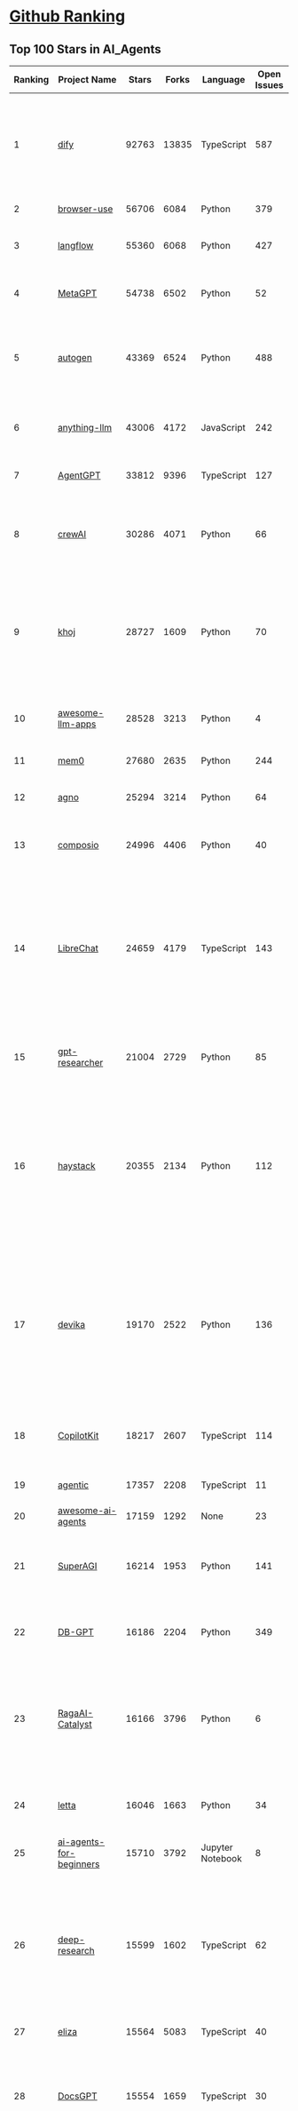 [Github Ranking](../README.md)
==========

## Top 100 Stars in AI_Agents

| Ranking | Project Name | Stars | Forks | Language | Open Issues | Description | Last Commit |
| ------- | ------------ | ----- | ----- | -------- | ----------- | ----------- | ----------- |
| 1 | [dify](https://github.com/langgenius/dify) | 92763 | 13835 | TypeScript | 587 | Dify is an open-source LLM app development platform. Dify's intuitive interface combines AI workflow, RAG pipeline, agent capabilities, model management, observability features and more, letting you quickly go from prototype to production. | 2025-04-19T02:38:32Z |
| 2 | [browser-use](https://github.com/browser-use/browser-use) | 56706 | 6084 | Python | 379 | Make websites accessible for AI agents | 2025-04-18T23:55:26Z |
| 3 | [langflow](https://github.com/langflow-ai/langflow) | 55360 | 6068 | Python | 427 | Langflow is a powerful tool for building and deploying AI-powered agents and workflows. | 2025-04-18T19:53:16Z |
| 4 | [MetaGPT](https://github.com/geekan/MetaGPT) | 54738 | 6502 | Python | 52 | 🌟 The Multi-Agent Framework: First AI Software Company, Towards Natural Language Programming | 2025-03-31T07:17:13Z |
| 5 | [autogen](https://github.com/microsoft/autogen) | 43369 | 6524 | Python | 488 | A programming framework for agentic AI 🤖 PyPi: autogen-agentchat Discord: https://aka.ms/autogen-discord Office Hour: https://aka.ms/autogen-officehour | 2025-04-19T00:19:09Z |
| 6 | [anything-llm](https://github.com/Mintplex-Labs/anything-llm) | 43006 | 4172 | JavaScript | 242 | The all-in-one Desktop & Docker AI application with built-in RAG, AI agents, No-code agent builder, MCP compatibility,  and more. | 2025-04-18T23:35:38Z |
| 7 | [AgentGPT](https://github.com/reworkd/AgentGPT) | 33812 | 9396 | TypeScript | 127 | 🤖 Assemble, configure, and deploy autonomous AI Agents in your browser. | 2025-03-28T17:13:05Z |
| 8 | [crewAI](https://github.com/crewAIInc/crewAI) | 30286 | 4071 | Python | 66 | Framework for orchestrating role-playing, autonomous AI agents. By fostering collaborative intelligence, CrewAI empowers agents to work together seamlessly, tackling complex tasks. | 2025-04-19T01:33:04Z |
| 9 | [khoj](https://github.com/khoj-ai/khoj) | 28727 | 1609 | Python | 70 | Your AI second brain. Self-hostable. Get answers from the web or your docs. Build custom agents, schedule automations, do deep research. Turn any online or local LLM into your personal, autonomous AI (gpt, claude, gemini, llama, qwen, mistral). Get started - free. | 2025-04-19T03:33:32Z |
| 10 | [awesome-llm-apps](https://github.com/Shubhamsaboo/awesome-llm-apps) | 28528 | 3213 | Python | 4 | Collection of awesome LLM apps with AI Agents and RAG using OpenAI, Anthropic, Gemini and opensource models. | 2025-04-17T21:26:28Z |
| 11 | [mem0](https://github.com/mem0ai/mem0) | 27680 | 2635 | Python | 244 | The Memory layer for AI Agents | 2025-04-17T18:28:46Z |
| 12 | [agno](https://github.com/agno-agi/agno) | 25294 | 3214 | Python | 64 | Agno is a lightweight library for building Agents with memory, knowledge, tools and reasoning. | 2025-04-19T02:22:22Z |
| 13 | [composio](https://github.com/ComposioHQ/composio) | 24996 | 4406 | Python | 40 | Composio equip's your AI agents & LLMs with 100+ high-quality integrations via function calling | 2025-04-19T02:55:49Z |
| 14 | [LibreChat](https://github.com/danny-avila/LibreChat) | 24659 | 4179 | TypeScript | 143 | Enhanced ChatGPT Clone: Features Agents, DeepSeek, Anthropic, AWS, OpenAI, Assistants API, Azure, Groq, o1, GPT-4o, Mistral, OpenRouter, Vertex AI, Gemini, Artifacts, AI model switching, message search, Code Interpreter, langchain, DALL-E-3, OpenAPI Actions, Functions, Secure Multi-User Auth, Presets, open-source for self-hosting. Active project. | 2025-04-18T15:38:09Z |
| 15 | [gpt-researcher](https://github.com/assafelovic/gpt-researcher) | 21004 | 2729 | Python | 85 | LLM based autonomous agent that conducts deep local and web research on any topic and generates a long report with citations. | 2025-04-17T04:57:00Z |
| 16 | [haystack](https://github.com/deepset-ai/haystack) | 20355 | 2134 | Python | 112 | AI orchestration framework to build customizable, production-ready LLM applications. Connect components (models, vector DBs, file converters) to pipelines or agents that can interact with your data. With advanced retrieval methods, it's best suited for building RAG, question answering, semantic search or conversational agent chatbots. | 2025-04-18T08:10:09Z |
| 17 | [devika](https://github.com/stitionai/devika) | 19170 | 2522 | Python | 136 | Devika is an Agentic AI Software Engineer that can understand high-level human instructions, break them down into steps, research relevant information, and write code to achieve the given objective. Devika aims to be a competitive open-source alternative to Devin by Cognition AI. [⚠️ DEVIKA DOES NOT HAVE AN OFFICIAL WEBSITE ⚠️] | 2024-09-19T16:11:25Z |
| 18 | [CopilotKit](https://github.com/CopilotKit/CopilotKit) | 18217 | 2607 | TypeScript | 114 | React UI + elegant infrastructure for AI Copilots, AI chatbots, and in-app AI agents. The Agentic last-mile 🪁 | 2025-04-19T03:25:40Z |
| 19 | [agentic](https://github.com/transitive-bullshit/agentic) | 17357 | 2208 | TypeScript | 11 | AI agent stdlib that works with any LLM and TypeScript AI SDK. | 2025-04-16T12:44:24Z |
| 20 | [awesome-ai-agents](https://github.com/e2b-dev/awesome-ai-agents) | 17159 | 1292 | None | 23 | A list of AI autonomous agents | 2025-02-26T10:04:45Z |
| 21 | [SuperAGI](https://github.com/TransformerOptimus/SuperAGI) | 16214 | 1953 | Python | 141 | <⚡️> SuperAGI - A dev-first open source autonomous AI agent framework. Enabling developers to build, manage & run useful autonomous agents quickly and reliably. | 2025-01-22T22:14:07Z |
| 22 | [DB-GPT](https://github.com/eosphoros-ai/DB-GPT) | 16186 | 2204 | Python | 349 | AI Native Data App Development framework with AWEL(Agentic Workflow Expression Language) and Agents | 2025-04-17T04:44:51Z |
| 23 | [RagaAI-Catalyst](https://github.com/raga-ai-hub/RagaAI-Catalyst) | 16166 | 3796 | Python | 6 | Python SDK for Agent AI Observability, Monitoring and Evaluation Framework. Includes features like agent, llm and tools tracing, debugging multi-agentic system, self-hosted dashboard and advanced analytics with timeline and execution graph view  | 2025-04-17T09:12:44Z |
| 24 | [letta](https://github.com/letta-ai/letta) | 16046 | 1663 | Python | 34 | Letta (formerly MemGPT) is the stateful agents framework with memory, reasoning, and context management. | 2025-04-19T00:53:15Z |
| 25 | [ai-agents-for-beginners](https://github.com/microsoft/ai-agents-for-beginners) | 15710 | 3792 | Jupyter Notebook | 8 | 10 Lessons to Get Started Building AI Agents | 2025-04-14T11:05:25Z |
| 26 | [deep-research](https://github.com/dzhng/deep-research) | 15599 | 1602 | TypeScript | 62 | An AI-powered research assistant that performs iterative, deep research on any topic by combining search engines, web scraping, and large language models.  The goal of this repo is to provide the simplest implementation of a deep research agent - e.g. an agent that can refine its research direction overtime and deep dive into a topic. | 2025-04-12T01:37:24Z |
| 27 | [eliza](https://github.com/elizaOS/eliza) | 15564 | 5083 | TypeScript | 40 | Autonomous agents for everyone | 2025-04-19T02:51:27Z |
| 28 | [DocsGPT](https://github.com/arc53/DocsGPT) | 15554 | 1659 | TypeScript | 30 | DocsGPT is an open-source genAI tool that helps users get reliable answers from knowledge source, while avoiding hallucinations. It enables private and reliable information retrieval, with tooling and agentic system capability built in. | 2025-04-18T20:54:06Z |
| 29 | [SWE-agent](https://github.com/SWE-agent/SWE-agent) | 15479 | 1571 | Python | 33 | SWE-agent takes a GitHub issue and tries to automatically fix it, using GPT-4, or your LM of choice. It can also be employed for offensive cybersecurity or competitive coding challenges. [NeurIPS 2024]  | 2025-04-18T12:33:54Z |
| 30 | [ai-pdf-chatbot-langchain](https://github.com/mayooear/ai-pdf-chatbot-langchain) | 15377 | 3066 | TypeScript | 2 | AI PDF chatbot agent built with LangChain & LangGraph  | 2025-02-20T18:19:58Z |
| 31 | [activepieces](https://github.com/activepieces/activepieces) | 13845 | 1782 | TypeScript | 298 | AI Agents & MCPs & AI Workflow Automation • (280+ MCP servers for AI agents) • AI Automation / AI Agent with MCPs • AI Workflows & AI Agents • MCPs for AI Agents | 2025-04-18T15:22:59Z |
| 32 | [dagger](https://github.com/dagger/dagger) | 13572 | 719 | Go | 703 | An open-source runtime for composable workflows. Great for AI agents and CI/CD. | 2025-04-18T23:25:36Z |
| 33 | [botpress](https://github.com/botpress/botpress) | 13555 | 1965 | TypeScript | 8 | The open-source hub to build & deploy GPT/LLM Agents ⚡️ | 2025-04-18T23:12:19Z |
| 34 | [ai](https://github.com/vercel/ai) | 13518 | 2096 | TypeScript | 423 | The AI Toolkit for TypeScript. From the creators of Next.js, the AI SDK is a free open-source library for building AI-powered applications and agents  | 2025-04-18T21:43:04Z |
| 35 | [screenpipe](https://github.com/mediar-ai/screenpipe) | 13449 | 971 | TypeScript | 214 | AI app store powered by 24/7 desktop history.  open source \| 100% local \| dev friendly \| 24/7 screen, mic recording | 2025-04-16T15:24:22Z |
| 36 | [web-ui](https://github.com/browser-use/web-ui) | 12245 | 1992 | Python | 225 | Run AI Agent in your browser. | 2025-04-12T14:25:33Z |
| 37 | [mastra](https://github.com/mastra-ai/mastra) | 12107 | 633 | TypeScript | 79 | The TypeScript AI agent framework. ⚡ Assistants, RAG, observability. Supports any LLM: GPT-4, Claude, Gemini, Llama. | 2025-04-19T02:30:10Z |
| 38 | [plandex](https://github.com/plandex-ai/plandex) | 12101 | 806 | Go | 14 | Open source AI coding agent. Designed for large projects and real world tasks. | 2025-04-17T16:06:43Z |
| 39 | [camel](https://github.com/camel-ai/camel) | 11977 | 1249 | Python | 332 | 🐫 CAMEL: The first and the best multi-agent framework. Finding the Scaling Law of Agents. https://www.camel-ai.org | 2025-04-18T15:58:46Z |
| 40 | [goose](https://github.com/block/goose) | 11845 | 890 | Rust | 146 | an open source, extensible AI agent that goes beyond code suggestions - install, execute, edit, and test with any LLM | 2025-04-19T00:46:34Z |
| 41 | [GenAI_Agents](https://github.com/NirDiamant/GenAI_Agents) | 11638 | 1493 | Jupyter Notebook | 0 | This repository provides tutorials and implementations for various Generative AI Agent techniques, from basic to advanced. It serves as a comprehensive guide for building intelligent, interactive AI systems. | 2025-04-16T22:48:23Z |
| 42 | [Fay](https://github.com/xszyou/Fay) | 10857 | 2009 | Python | 103 | fay是一个帮助数字人（2.5d、3d、移动、pc、网页）或大语言模型（openai兼容、deepseek）连通业务系统的agent框架。 | 2025-04-02T15:31:53Z |
| 43 | [stagehand](https://github.com/browserbase/stagehand) | 10477 | 577 | TypeScript | 68 | An AI web browsing framework focused on simplicity and extensibility. | 2025-04-19T00:07:49Z |
| 44 | [system-prompts-and-models-of-ai-tools](https://github.com/x1xhlol/system-prompts-and-models-of-ai-tools) | 10217 | 3699 | None | 7 | FULL v0, Cursor, Manus, Same.dev, Lovable, Devin & Replit Agent System Prompts, Tools & AI Models. | 2025-04-18T16:53:33Z |
| 45 | [openai-agents-python](https://github.com/openai/openai-agents-python) | 8948 | 1133 | Python | 110 | A lightweight, powerful framework for multi-agent workflows | 2025-04-18T18:55:27Z |
| 46 | [pydantic-ai](https://github.com/pydantic/pydantic-ai) | 8681 | 756 | Python | 207 | Agent Framework / shim to use Pydantic with LLMs | 2025-04-18T19:50:05Z |
| 47 | [bisheng](https://github.com/dataelement/bisheng) | 8082 | 1347 | TypeScript | 88 | BISHENG is an open LLM devops platform for next generation Enterprise AI applications. Powerful and comprehensive features include: GenAI workflow, RAG, Agent, Unified model management, Evaluation, SFT, Dataset Management, Enterprise-level System Management, Observability and more. | 2025-04-19T01:36:08Z |
| 48 | [ai-engineering-hub](https://github.com/patchy631/ai-engineering-hub) | 8050 | 1373 | Jupyter Notebook | 17 | In-depth tutorials on LLMs, RAGs and real-world AI agent applications. | 2025-04-11T12:04:19Z |
| 49 | [E2B](https://github.com/e2b-dev/E2B) | 7984 | 533 | MDX | 36 | Secure open source cloud runtime for AI apps & AI agents | 2025-04-18T22:43:02Z |
| 50 | [pr-agent](https://github.com/qodo-ai/pr-agent) | 7585 | 811 | Python | 41 | 🚀 PR-Agent (Qodo Merge open-source): An AI-Powered 🤖 Tool for Automated Pull Request Analysis, Feedback, Suggestions and More! 💻🔍 | 2025-04-18T18:52:17Z |
| 51 | [WrenAI](https://github.com/Canner/WrenAI) | 7531 | 706 | TypeScript | 137 | 🤖 Open-source GenBI AI Agent that empowers data-driven teams to chat with their data to generate Text-to-SQL, charts, spreadsheets, reports, dashboards and BI. 📈📊📋🧑‍💻 | 2025-04-19T01:07:43Z |
| 52 | [Upsonic](https://github.com/Upsonic/Upsonic) | 7336 | 684 | Python | 31 | The most reliable AI agent framework that supports MCP. | 2025-04-09T17:59:56Z |
| 53 | [lab](https://github.com/google-deepmind/lab) | 7213 | 1375 | C | 60 | A customisable 3D platform for agent-based AI research | 2023-01-04T15:38:37Z |
| 54 | [adk-python](https://github.com/google/adk-python) | 7038 | 618 | Python | 83 | An open-source, code-first Python toolkit for building, evaluating, and deploying sophisticated AI agents with flexibility and control. | 2025-04-19T01:08:06Z |
| 55 | [SerpentAI](https://github.com/SerpentAI/SerpentAI) | 6870 | 796 | Python | 0 | Game Agent Framework. Helping you create AIs / Bots that learn to play any game you own! | 2022-11-07T01:59:31Z |
| 56 | [lamda](https://github.com/firerpa/lamda) | 6849 | 941 | Python | 23 | 🤖  The most powerful Android RPA framework, the next generation of mobile automation robots. | 2025-04-13T05:18:25Z |
| 57 | [BlackFriday-GPTs-Prompts](https://github.com/friuns2/BlackFriday-GPTs-Prompts) | 6563 | 1024 | None | 83 | List of free GPTs that doesn't require plus subscription  | 2024-11-08T11:03:14Z |
| 58 | [agent-zero](https://github.com/frdel/agent-zero) | 6530 | 1423 | Python | 104 | Agent Zero AI framework | 2025-04-17T19:47:17Z |
| 59 | [aichat](https://github.com/sigoden/aichat) | 6477 | 422 | Rust | 0 | All-in-one LLM CLI tool featuring Shell Assistant, Chat-REPL, RAG, AI Tools & Agents, with access to OpenAI, Claude, Gemini, Ollama, Groq, and more. | 2025-04-14T00:47:22Z |
| 60 | [street-fighter-ai](https://github.com/linyiLYi/street-fighter-ai) | 6474 | 1398 | Python | 56 | This is an AI agent for Street Fighter II Champion Edition. | 2024-05-14T22:46:22Z |
| 61 | [R2R](https://github.com/SciPhi-AI/R2R) | 6455 | 498 | Python | 76 | SoTA production-ready AI retrieval system. Agentic Retrieval-Augmented Generation (RAG) with a RESTful API. | 2025-04-18T06:34:50Z |
| 62 | [MindSearch](https://github.com/InternLM/MindSearch) | 6310 | 634 | JavaScript | 38 | 🔍 An LLM-based Multi-agent Framework of Web Search Engine (like Perplexity.ai Pro and SearchGPT) | 2025-01-08T09:34:38Z |
| 63 | [intentkit](https://github.com/crestalnetwork/intentkit) | 6137 | 653 | Python | 42 | An open and fair framework for everyone to build AI agents equipped with powerful skills. Launch your agent, improve the world, your wallet, or both! | 2025-04-18T10:12:59Z |
| 64 | [SuperPrompt](https://github.com/NeoVertex1/SuperPrompt) | 6051 | 573 | None | 9 | SuperPrompt is an attempt to engineer prompts that might help us understand AI agents. | 2024-12-01T04:13:50Z |
| 65 | [LaVague](https://github.com/lavague-ai/LaVague) | 6017 | 546 | Python | 86 | Large Action Model framework to develop AI Web Agents | 2025-01-21T13:41:48Z |
| 66 | [DevOpsGPT](https://github.com/kuafuai/DevOpsGPT) | 5891 | 719 | HTML | 16 | Multi agent system for AI-driven software development. Combine LLM with DevOps tools to convert natural language requirements into working software. Supports any development language and extends the existing code. | 2024-08-14T09:11:08Z |
| 67 | [superagent](https://github.com/superagent-ai/superagent) | 5760 | 873 | TypeScript | 56 | 🥷 Run AI-agents with an API | 2025-04-01T07:49:39Z |
| 68 | [TEN-Agent](https://github.com/TEN-framework/TEN-Agent) | 5630 | 637 | Python | 70 | TEN Agent is a conversational voice AI agent powered by TEN, integrating Deepseek, Gemini, OpenAI, RTC, and hardware like ESP32. It enables realtime AI capabilities like  seeing, hearing, and speaking, and is fully compatible with platforms like Dify and Coze. | 2025-04-18T01:21:23Z |
| 69 | [agents](https://github.com/livekit/agents) | 5629 | 774 | Python | 224 | A powerful framework for building realtime voice AI agents 🤖🎙️📹  | 2025-04-18T20:47:55Z |
| 70 | [marvin](https://github.com/PrefectHQ/marvin) | 5625 | 362 | Python | 60 | ✨ AI agents that spark joy | 2025-04-18T02:27:55Z |
| 71 | [Figma-Context-MCP](https://github.com/GLips/Figma-Context-MCP) | 5458 | 427 | TypeScript | 11 | MCP server to provide Figma layout information to AI coding agents like Cursor | 2025-04-15T00:00:01Z |
| 72 | [phoenix](https://github.com/Arize-ai/phoenix) | 5414 | 398 | Jupyter Notebook | 340 | AI Observability & Evaluation | 2025-04-19T01:16:15Z |
| 73 | [open-deep-research](https://github.com/nickscamara/open-deep-research) | 5396 | 669 | TypeScript | 35 | An open source deep research clone. AI Agent that reasons large amounts of web data extracted with Firecrawl | 2025-02-23T13:56:45Z |
| 74 | [julep](https://github.com/julep-ai/julep) | 5218 | 927 | Jupyter Notebook | 33 | Serverless AI Workflows for Data & ML Teams | 2025-04-18T11:56:25Z |
| 75 | [nanobrowser](https://github.com/nanobrowser/nanobrowser) | 5202 | 423 | TypeScript | 17 | Open-Source Chrome extension for AI-powered web automation. Run multi-agent workflows using your own LLM API key. Alternative to OpenAI Operator. | 2025-04-11T05:31:36Z |
| 76 | [superduper](https://github.com/superduper-io/superduper) | 5033 | 492 | Python | 91 | Superduper: End-to-end framework for building custom AI applications and agents. | 2025-04-18T17:13:02Z |
| 77 | [qodo-cover](https://github.com/qodo-ai/qodo-cover) | 4976 | 420 | Python | 24 | Qodo-Cover: An AI-Powered Tool for Automated Test Generation and Code Coverage Enhancement! 💻🤖🧪🐞 | 2025-04-15T18:41:08Z |
| 78 | [gaianet-node](https://github.com/GaiaNet-AI/gaianet-node) | 4939 | 289 | Shell | 36 | Install and run your own AI agent service | 2025-04-18T13:08:47Z |
| 79 | [swarms](https://github.com/kyegomez/swarms) | 4802 | 549 | Python | 15 | The Enterprise-Grade Production-Ready Multi-Agent Orchestration Framework. Website: https://swarms.ai | 2025-04-17T14:50:35Z |
| 80 | [multi-agent-orchestrator](https://github.com/awslabs/multi-agent-orchestrator) | 4724 | 390 | Python | 36 | Flexible and powerful framework for managing multiple AI agents and handling complex conversations | 2025-04-15T15:01:30Z |
| 81 | [pyspur](https://github.com/PySpur-Dev/pyspur) | 4574 | 316 | TypeScript | 19 | A visual playground for agentic workflows: Iterate over your agents 10x faster | 2025-04-07T05:00:07Z |
| 82 | [AgentVerse](https://github.com/OpenBMB/AgentVerse) | 4482 | 443 | JavaScript | 23 | 🤖 AgentVerse 🪐 is designed to facilitate the deployment of multiple LLM-based agents in various applications, which primarily provides two frameworks: task-solving and simulation | 2024-09-09T05:47:44Z |
| 83 | [Integuru](https://github.com/Integuru-AI/Integuru) | 4271 | 338 | Python | 7 | The first AI agent that builds permissionless integrations through reverse engineering platforms' internal APIs. | 2025-02-13T22:55:29Z |
| 84 | [agentops](https://github.com/AgentOps-AI/agentops) | 4227 | 378 | Python | 89 | Python SDK for AI agent monitoring, LLM cost tracking, benchmarking, and more. Integrates with most LLMs and agent frameworks including OpenAI Agents SDK, CrewAI, Langchain, Autogen, AG2, and CamelAI | 2025-04-19T00:27:36Z |
| 85 | [steel-browser](https://github.com/steel-dev/steel-browser) | 4204 | 266 | TypeScript | 8 | 🔥 Open Source Browser API for AI Agents & Apps. Steel Browser is a batteries-included browser instance that lets you automate the web without worrying about infrastructure. | 2025-04-16T21:06:23Z |
| 86 | [ragapp](https://github.com/ragapp/ragapp) | 4194 | 475 | TypeScript | 49 | The easiest way to use Agentic RAG in any enterprise | 2025-01-22T14:23:25Z |
| 87 | [gibberlink](https://github.com/PennyroyalTea/gibberlink) | 4160 | 338 | TypeScript | 8 | Two conversational AI agents switching from English to sound-level protocol after confirming they are both AI agents | 2025-04-04T19:25:50Z |
| 88 | [cua](https://github.com/trycua/cua) | 4159 | 138 | Python | 30 | c/ua is the Docker Container for Computer-Use AI Agents. | 2025-04-19T00:26:41Z |
| 89 | [RD-Agent](https://github.com/microsoft/RD-Agent) | 4159 | 355 | Python | 22 | Research and development (R&D) is crucial for the enhancement of industrial productivity, especially in the AI era, where the core aspects of R&D are mainly focused on data and models. We are committed to automating these high-value generic R&D processes through our open source R&D automation tool RD-Agent, which lets AI drive data-driven AI. | 2025-04-19T02:12:31Z |
| 90 | [Archon](https://github.com/coleam00/Archon) | 4131 | 768 | Python | 15 | Archon is an AI agent that is able to create other AI agents using an advanced agentic coding workflow and framework knowledge base to unlock a new frontier of automated agents. | 2025-04-14T03:10:57Z |
| 91 | [PraisonAI](https://github.com/MervinPraison/PraisonAI) | 4090 | 586 | Jupyter Notebook | 85 | PraisonAI is a production-ready Multi AI Agents framework, designed to create AI Agents to automate and solve problems ranging from simple tasks to complex challenges. It provides a low-code solution to streamline the building and management of multi-agent LLM systems, emphasising simplicity, customisation, and effective human-agent collaboration. | 2025-04-08T11:05:05Z |
| 92 | [AIOS](https://github.com/agiresearch/AIOS) | 4055 | 499 | Python | 43 | AIOS: AI Agent Operating System | 2025-04-18T19:38:18Z |
| 93 | [graphiti](https://github.com/getzep/graphiti) | 4041 | 313 | Python | 17 | Build Real-Time Knowledge Graphs for AI Agents | 2025-04-18T17:07:31Z |
| 94 | [micro-agent](https://github.com/BuilderIO/micro-agent) | 3960 | 342 | TypeScript | 38 | An AI agent that writes (actually useful) code for you | 2024-11-14T17:27:03Z |
| 95 | [auto-dev](https://github.com/unit-mesh/auto-dev) | 3857 | 423 | Kotlin | 6 | 🧙‍AutoDev: The AI-powered coding wizard（AI  驱动编程助手）with multilingual support 🌐, auto code generation 🏗️, and a helpful bug-slaying assistant 🐞! Customizable prompts 🎨 and a magic Auto Dev/Testing/Document/Agent  feature 🧪 included! 🚀 | 2025-04-18T14:57:26Z |
| 96 | [mcp-agent](https://github.com/lastmile-ai/mcp-agent) | 3779 | 428 | Python | 35 | Build effective agents using Model Context Protocol and simple workflow patterns | 2025-04-19T02:26:03Z |
| 97 | [cursor-tools](https://github.com/eastlondoner/cursor-tools) | 3710 | 184 | TypeScript | 31 | Give Cursor Agent an AI Team and Advanced Skills | 2025-04-18T20:54:43Z |
| 98 | [GenAI-Showcase](https://github.com/mongodb-developer/GenAI-Showcase) | 3561 | 586 | Jupyter Notebook | 4 | GenAI Cookbook | 2025-04-17T22:51:30Z |
| 99 | [casibase](https://github.com/casibase/casibase) | 3493 | 408 | Go | 30 | ⚡️AI Cloud OS: Open-source enterprise-level AI knowledge base and Manus-like agent management platform with admin UI, user management and Single-Sign-On⚡️, supports ChatGPT, Claude, DeepSeek R1, Llama, Ollama, HuggingFace, etc., chat bot demo: https://ai.casibase.com, admin UI demo: https://ai-admin.casibase.com | 2025-04-17T04:23:16Z |
| 100 | [rig](https://github.com/0xPlaygrounds/rig) | 3446 | 359 | Rust | 52 | ⚙️🦀 Build portable, modular & lightweight Fullstack Agents | 2025-04-18T21:00:43Z |

